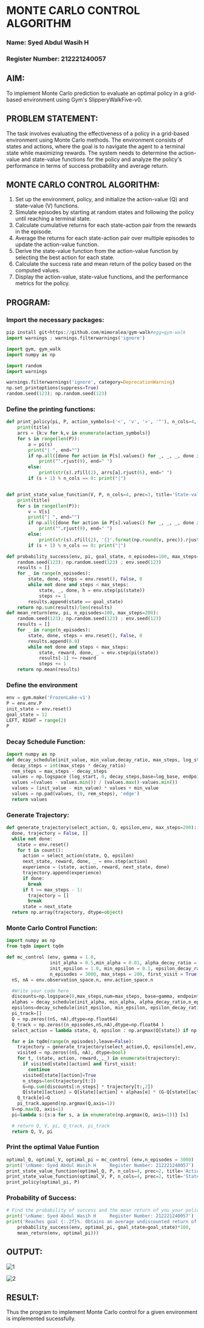 # MONTE CARLO CONTROL ALGORITHM
### Name: Syed Abdul Wasih H
### Register Number: 212221240057

## AIM:
To implement Monte Carlo prediction to evaluate an optimal policy in a grid-based environment using Gym's SlipperyWalkFive-v0.

## PROBLEM STATEMENT:
The task involves evaluating the effectiveness of a policy in a grid-based environment using Monte Carlo methods. The environment consists of states and actions, where the goal is to navigate the agent to a terminal state while maximizing rewards. The system needs to determine the action-value and state-value functions for the policy and analyze the policy's performance in terms of success probability and average return.

## MONTE CARLO CONTROL ALGORITHM:
1. Set up the environment, policy, and initialize the action-value (Q) and state-value (V) functions.
2. Simulate episodes by starting at random states and following the policy until reaching a terminal state.
3. Calculate cumulative returns for each state-action pair from the rewards in the episode.
4. Average the returns for each state-action pair over multiple episodes to update the action-value function.
5. Derive the state-value function from the action-value function by selecting the best action for each state.
6. Calculate the success rate and mean return of the policy based on the computed values.
7. Display the action-value, state-value functions, and the performance metrics for the policy.

## PROGRAM:
### Import the necessary packages:
```py
pip install git+https://github.com/mimoralea/gym-walk#egg=gym-walk
import warnings ; warnings.filterwarnings('ignore')

import gym, gym_walk
import numpy as np

import random
import warnings

warnings.filterwarnings('ignore', category=DeprecationWarning)
np.set_printoptions(suppress=True)
random.seed(123); np.random.seed(123)
```
### Define the printing functions:
```py
def print_policy(pi, P, action_symbols=('<', 'v', '>', '^'), n_cols=4, title='Policy:'):
    print(title)
    arrs = {k:v for k,v in enumerate(action_symbols)}
    for s in range(len(P)):
        a = pi(s)
        print("| ", end="")
        if np.all([done for action in P[s].values() for _, _, _, done in action]):
            print("".rjust(9), end=" ")
        else:
            print(str(s).zfill(2), arrs[a].rjust(6), end=" ")
        if (s + 1) % n_cols == 0: print("|")


def print_state_value_function(V, P, n_cols=4, prec=3, title='State-value function:'):
    print(title)
    for s in range(len(P)):
        v = V[s]
        print("| ", end="")
        if np.all([done for action in P[s].values() for _, _, _, done in action]):
            print("".rjust(9), end=" ")
        else:
            print(str(s).zfill(2), '{}'.format(np.round(v, prec)).rjust(6), end=" ")
        if (s + 1) % n_cols == 0: print("|")

def probability_success(env, pi, goal_state, n_episodes=100, max_steps=200):
    random.seed(123); np.random.seed(123) ; env.seed(123)
    results = []
    for _ in range(n_episodes):
        state, done, steps = env.reset(), False, 0
        while not done and steps < max_steps:
            state, _, done, h = env.step(pi(state))
            steps += 1
        results.append(state == goal_state)
    return np.sum(results)/len(results)
def mean_return(env, pi, n_episodes=100, max_steps=200):
    random.seed(123); np.random.seed(123) ; env.seed(123)
    results = []
    for _ in range(n_episodes):
        state, done, steps = env.reset(), False, 0
        results.append(0.0)
        while not done and steps < max_steps:
            state, reward, done, _ = env.step(pi(state))
            results[-1] += reward
            steps += 1
    return np.mean(results)
```
### Define the environment
```py
env = gym.make('FrozenLake-v1')
P = env.env.P
init_state = env.reset()
goal_state = 12
LEFT, RIGHT = range(2)
P
```
### Decay Schedule Function:
```py
import numpy as np
def decay_schedule(init_value, min_value,decay_ratio, max_steps, log_start=-2, log_base=10):
  decay_steps = int(max_steps * decay_ratio)
  rem_steps = max_steps - decay_steps
  values = np.logspace (log_start, 0, decay_steps,base=log_base, endpoint=True) [::-1]
  values =(values - values.min()) / (values.max()-values.min())
  values = (init_value - min_value) * values + min_value
  values = np.pad(values, (0, rem_steps), 'edge')
  return values
```
### Generate Trajectory:
```py
def generate_trajectory(select_action, Q, epsilon,env, max_steps=200): # Corrected order of arguments
  done, trajectory = False, []
  while not done:
    state = env.reset()
    for t in count():
      action = select_action(state, Q, epsilon)
      next_state, reward, done, _ = env.step(action)
      experience = (state, action, reward, next_state, done)
      trajectory.append(experience)
      if done:
        break
      if t >= max_steps - 1:
        trajectory = []
        break
      state = next_state
  return np.array(trajectory, dtype=object)
```
### Monte Carlo Control Function:
```py
import numpy as np
from tqdm import tqdm

def mc_control (env, gamma = 1.0,
                init_alpha = 0.5,min_alpha = 0.01, alpha_decay_ratio = 0.5,
                init_epsilon = 1.0, min_epsilon = 0.1, epsilon_decay_ratio = 0.9,
                n_episodes = 3000, max_steps = 200, first_visit = True):
  nS, nA = env.observation_space.n, env.action_space.n

  #Write your code here
  discounts=np.logspace(0,max_steps,num=max_steps, base=gamma, endpoint=False)
  alphas = decay_schedule(init_alpha, min_alpha, alpha_decay_ratio,n_episodes)
  epsilons=decay_schedule(init_epsilon, min_epsilon, epsilon_decay_ratio,n_episodes)
  pi_track=[]
  Q = np.zeros((nS, nA),dtype=np.float64)
  Q_track = np.zeros((n_episodes,nS,nA),dtype=np.float64 )
  select_action = lambda state, Q, epsilon : np.argmax(Q[state]) if np.random.random()> epsilon else np.random.randint(len(Q[state]))

  for e in tqdm(range(n_episodes),leave=False):
    trajectory = generate_trajectory(select_action,Q, epsilons[e],env, max_steps)
    visited = np.zeros((nS, nA), dtype=bool)
    for t, (state, action, reward,_,_) in enumerate(trajectory):
      if visited[state][action] and first_visit:
        continue
      visited[state][action]=True
      n_steps=len(trajectory[t:])
      G=np.sum(discounts[:n_steps] * trajectory[t:,2])
      Q[state][action] = Q[state][action] + alphas[e] * (G-Q[state][action])
    Q_track[e]=Q
    pi_track.append(np.argmax(Q,axis=1))
  V=np.max(Q, axis=1)
  pi=lambda s:{s:a for s, a in enumerate(np.argmax(Q, axis=1))} [s]

  # return Q, V, pi, Q_track, pi_track
  return Q, V, pi

```
### Print the optimal Value Funtion
```py
optimal_Q, optimal_V, optimal_pi = mc_control (env,n_episodes = 3000)
print('\nName: Syed Abdul Wasih H     Register Number: 212221240057')
print_state_value_function(optimal_Q, P, n_cols=4, prec=2, title='Action-value function:')
print_state_value_function(optimal_V, P, n_cols=4, prec=2, title='State-value function:')
print_policy(optimal_pi, P)
```

### Probability of Success:
```py
# Find the probability of success and the mean return of you your policy
print('\nName: Syed Abdul Wasih H     Register Number: 212221240057')
print('Reaches goal {:.2f}%. Obtains an average undiscounted return of {:.4f}.'.format(
    probability_success(env, optimal_pi, goal_state=goal_state)*100,
    mean_return(env, optimal_pi)))
```
## OUTPUT:
![1](https://github.com/user-attachments/assets/dae65ae0-7e9e-4b47-a43b-3c0e0f5a051b)

![2](https://github.com/user-attachments/assets/8db79205-fd65-4f5d-ac7b-52f1bc7ad8d1)

## RESULT:
Thus the program to implement Monte Carlo control for a given environment is implemented sucessfully.

